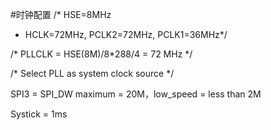 ﻿#时钟配置
/* HSE=8MHz

 * HCLK=72MHz, PCLK2=72MHz, PCLK1=36MHz*/

/* PLLCLK = HSE(8M)/8*288/4 = 72 MHz   */

/* Select PLL as system clock source   */

SPI3 = SPI_DW maximum = 20M，low_speed = less than 2M

Systick = 1ms